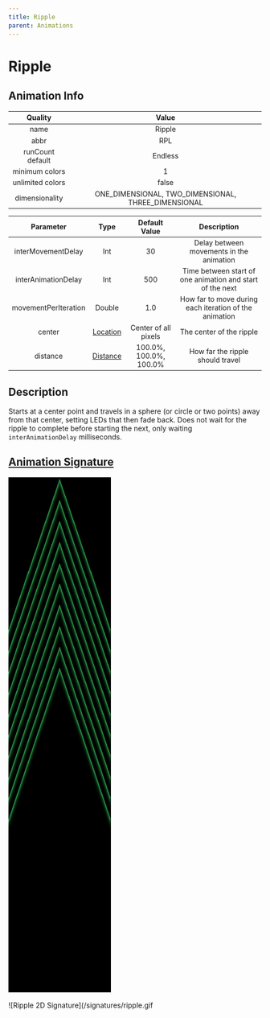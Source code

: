 ```yaml
---
title: Ripple
parent: Animations
---
```


<!-- THIS FILE IS AUTOMATICALLY GENERATED -->
<!-- MAKE CHANGES TO THE AnimationInfo INSTANCE ASSOCIATED WITH THIS ANIMATION -->

# Ripple

## Animation Info

|Quality|Value|
|:-:|:-:|
|name|Ripple|
|abbr|RPL|
|runCount default|Endless|
|minimum colors|1|
|unlimited colors|false|
|dimensionality|ONE_DIMENSIONAL, TWO_DIMENSIONAL, THREE_DIMENSIONAL|

|Parameter|Type|Default Value|Description|
|:-:|:-:|:-:|:-:|
|interMovementDelay|Int|30|Delay between movements in the animation|
|interAnimationDelay|Int|500|Time between start of one animation and start of the next|
|movementPerIteration|Double|1.0|How far to move during each iteration of the animation|
|center|[Location](/core/new-animations.html#location)|Center of all pixels|The center of the ripple|
|distance|[Distance](/core/new-animations.html#distance)|100.0%, 100.0%, 100.0%|How far the ripple should travel|

## Description
Starts at a center point and travels in a sphere (or circle or two points) away from that center, setting LEDs that then fade back.
Does not wait for the ripple to complete before starting the next, only waiting `interAnimationDelay` milliseconds.

## [Animation Signature](Animation-Signatures)
![Ripple Signature](/signatures/ripple.png)

![Ripple 2D Signature](/signatures/ripple.gif

